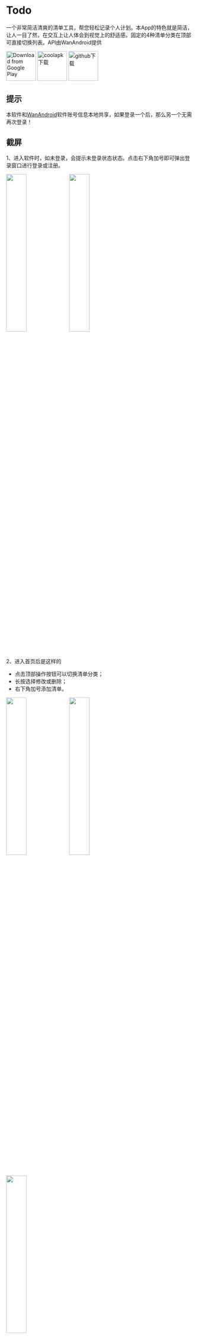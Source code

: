 # Todo
一个非常简洁清爽的清单工具，帮您轻松记录个人计划。本App的特色就是简洁，让人一目了然，在交互上让人体会到视觉上的舒适感。固定的4种清单分类在顶部可直接切换列表。API由WanAndroid提供


[<img src="https://play.google.com/intl/en_us/badges/images/generic/en_badge_web_generic.png"
      alt="Download from Google Play"
      height="80">](https://play.google.com/store/apps/details?id=com.xujiaji.todo) 
[<img src="https://raw.githubusercontent.com/xujiaji/xujiaji.github.io/pictures/github/coolapk_download.png"
      alt="coolapk下载"
      height="80">](https://www.coolapk.com/apk/211388) 
[<img src="https://raw.githubusercontent.com/xujiaji/xujiaji.github.io/pictures/github/github_download.png"
      alt="github下载"
      height="80">](https://github.com/xujiaji/Todo/releases) 

## 提示
本软件和[WanAndroid](https://github.com/xujiaji/WanAndroid)软件账号信息本地共享，如果登录一个后，那么另一个无需再次登录！

## 截屏
1、进入软件时，如未登录，会提示未登录状态状态。点击右下角加号即可弹出登录窗口进行登录或注册。
<div >
<img  src="https://raw.githubusercontent.com/xujiaji/xujiaji.github.io/pictures/todo/screen/20181202154725.png" width="33%" height="auto">
<img  src="https://raw.githubusercontent.com/xujiaji/xujiaji.github.io/pictures/todo/screen/20181202160311.png" width="33%" height="auto">
</div>

2、进入首页后是这样的

- 点击顶部操作按钮可以切换清单分类；
- 长按选择修改或删除；
- 右下角加号添加清单。

<div >
<img  src="https://raw.githubusercontent.com/xujiaji/xujiaji.github.io/pictures/todo/screen/20181203085443.png" width="33%" height="auto">
<img  src="https://raw.githubusercontent.com/xujiaji/xujiaji.github.io/pictures/todo/screen/20181203085651.png" width="33%" height="auto">
<img  src="https://raw.githubusercontent.com/xujiaji/xujiaji.github.io/pictures/todo/screen/20181203085710.png" width="33%" height="auto">
</div>
---

- 点击删除后，提示是否删除

<div >
<img  src="https://raw.githubusercontent.com/xujiaji/xujiaji.github.io/pictures/todo/screen/20181203090239.png" width="33%" height="auto">
</div>
---

- 点击顶部切换按钮，然后点击关于，进入关于界面；点击项目中使用的Library进入使用的开源类库列表

<div >
<img  src="https://raw.githubusercontent.com/xujiaji/xujiaji.github.io/pictures/todo/screen/20181203090451.png" width="33%" height="auto">
<img  src="https://raw.githubusercontent.com/xujiaji/xujiaji.github.io/pictures/todo/screen/20181203090511.png" width="33%" height="auto">
</div>
---

- 点击首页右下角添加按钮进入添加清单界面（编辑界面也是这个）<br>
分别是选择时间、选择分类、选择优先级

<div >
<img  src="https://raw.githubusercontent.com/xujiaji/xujiaji.github.io/pictures/todo/screen/20181203103705.png" width="33%" height="auto">
<img  src="https://raw.githubusercontent.com/xujiaji/xujiaji.github.io/pictures/todo/screen/20181203103734.png" width="33%" height="auto">
<img  src="https://raw.githubusercontent.com/xujiaji/xujiaji.github.io/pictures/todo/screen/20181203103804.png" width="33%" height="auto">
</div>
---

- 第四个按钮添加内容；点击右下角按钮完成添加，添加完成成功后主页会跳转到对应分类进行一次刷新
- 有留言的清单可单击查看留言

<div >
<img  src="https://raw.githubusercontent.com/xujiaji/xujiaji.github.io/pictures/todo/screen/20181203103902.png" width="33%" height="auto">
<img  src="https://raw.githubusercontent.com/xujiaji/xujiaji.github.io/pictures/todo/screen/20181203104322.png" width="33%" height="auto">
<img  src="https://raw.githubusercontent.com/xujiaji/xujiaji.github.io/pictures/todo/screen/20181203104456.png" width="33%" height="auto">
</div>

## 最新更新
- v1.1.3 每日一句添加版本更新，链接地址动态
- v1.1.2 每日一句，点击一句可弹出，可开启可关闭
<div >
<img  src="https://raw.githubusercontent.com/xujiaji/xujiaji.github.io/pictures/todo/screen/20181220225623.png" width="20%" height="auto">
<img  src="https://raw.githubusercontent.com/xujiaji/xujiaji.github.io/pictures/todo/screen/20181220230042.png" width="20%" height="auto">
</div>

- v1.1.1 登陆后刷新列表；新增登录和长按引导；当条目达到12行右下角按钮才有动效[#1](https://github.com/xujiaji/Todo/issues/1) 
<div >
<img  src="https://raw.githubusercontent.com/xujiaji/xujiaji.github.io/pictures/todo/screen/20181208025732.png" width="20%" height="auto">
<img  src="https://raw.githubusercontent.com/xujiaji/xujiaji.github.io/pictures/todo/screen/20181208025715.png" width="20%" height="auto">
</div>

## 其他
欢迎大家使用，反馈Issues，支持Star，学习贡献Fork。Thanks♪(･ω･)ﾉ

## License
> Copyright (C) 2018 Xu Jiaji  
> Licensed under the [GPL-3.0](https://www.gnu.org/licenses/gpl.html) license.  
> (See the [LICENSE](https://github.com/xujiaji/Todo/blob/master/LICENSE) file for the whole license text.)
